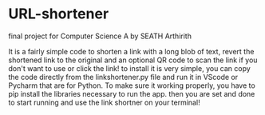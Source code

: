 # URL-shortener
final project for Computer Science A by SEATH Arthirith

It is a fairly simple code to shorten a link with a long blob of text, revert the shortened link to the original and an optional QR code to scan the link if you don't want to use or click the link! 
to install it is very simple, you can copy the code directly from the linkshortener.py file and run it in VScode or Pycharm that are for Python.
To make sure it working properly, you have to pip install the libraries necessary to run the app. then you are set and done to start running and use the link shortner on your terminal! 

